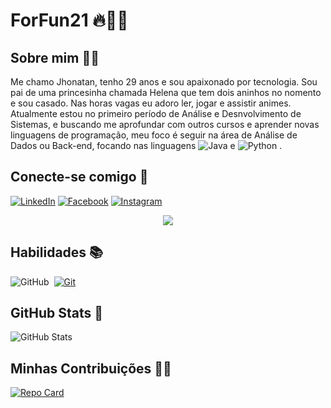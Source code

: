 # ForFun21 🔥👨‍💻

## Sobre mim 👦🏻
Me chamo Jhonatan, tenho 29 anos e sou apaixonado por tecnologia. Sou pai de uma princesinha chamada Helena que tem dois aninhos no nomento e sou casado. Nas horas vagas eu adoro ler, jogar e assistir animes. Atualmente estou no primeiro período de Análise e Desnvolvimento de Sistemas, e buscando me aprofundar com outros cursos e aprender novas linguagens de programação, meu foco é seguir na área de Análise de Dados ou Back-end, focando nas linguagens ![Java](https://img.shields.io/badge/Java-000?style=for-the-badge&logo=java)
  e ![Python](https://img.shields.io/badge/Python-000?style=for-the-badge&logo=python)
. 

## Conecte-se comigo 👊
[![LinkedIn](https://img.shields.io/badge/LinkedIn-000?style=for-the-badge&logo=linkedin&logoColor=0E76A8)](https://www.linkedin.com/in/jhonatan-gon%C3%A7alves-77424b23b/)
[![Facebook](https://img.shields.io/badge/Facebook-000?style=for-the-badge&logo=facebook)](https://www.facebook.com/jhonatan210420)
[![Instagram](https://img.shields.io/badge/Instagram-000?style=for-the-badge&logo=instagram)](https://www.instagram.com/jhonatanjgoncalves/)

<center><img src="https://i.giphy.com/media/8qXJTU5oEhQZO/giphy.webp"/></center>


## Habilidades 📚

![GitHub](https://img.shields.io/badge/-GitHub-0D1117?style=for-the-badge&logo=github&labelColor=0D1117)&nbsp;
[![Git](https://img.shields.io/badge/Git-0D1117?style=for-the-badge&logo=git&logoColor=fff)](https://git-scm.com/doc) 

## GitHub Stats 🐙

![GitHub Stats](https://github-readme-stats.vercel.app/api?username=ForFun21&theme=transparent&bg_color=000&border_color=30A3DC&show_icons=true&icon_color=30A3DC&title_color=E94D5F&text_color=FFF)


## Minhas Contribuições 🙏🏻

[![Repo Card](https://github-readme-stats.vercel.app/api/pin/?username=ForFun21&repo=dio-lab-open-source&bg_color=000&border_color=30A3DC&show_icons=true&icon_color=30A3DC&title_color=E94D5F&text_color=FFF)](https://github.com/SEUUSERNAME/SEUREPOSITORIO)
